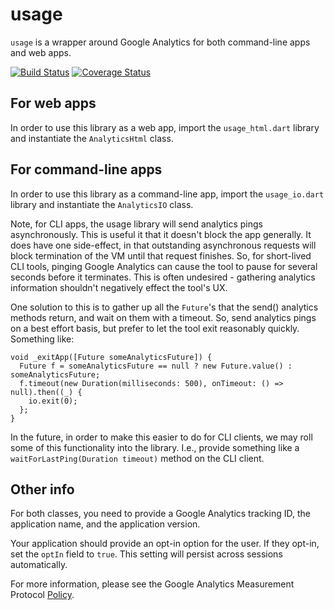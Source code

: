 # usage

`usage` is a wrapper around Google Analytics for both command-line apps and web
apps.

[![Build Status](https://travis-ci.org/dart-lang/usage.svg)](https://travis-ci.org/dart-lang/usage)
[![Coverage Status](https://img.shields.io/coveralls/dart-lang/usage.svg)](https://coveralls.io/r/dart-lang/usage)

## For web apps

In order to use this library as a web app, import the `usage_html.dart` library
and instantiate the `AnalyticsHtml` class.

## For command-line apps

In order to use this library as a command-line app, import the `usage_io.dart`
library and instantiate the `AnalyticsIO` class.

Note, for CLI apps, the usage library will send analytics pings asynchronously.
This is useful it that it doesn't block the app generally. It does have one
side-effect, in that outstanding asynchronous requests will block termination
of the VM until that request finishes. So, for short-lived CLI tools, pinging
Google Analytics can cause the tool to pause for several seconds before it
terminates. This is often undesired - gathering analytics information shouldn't
negatively effect the tool's UX.

One solution to this is to gather up all the `Future`'s that the send()
analytics methods return, and wait on them with a timeout. So, send analytics
pings on a best effort basis, but prefer to let the tool exit reasonably
quickly. Something like:

```
void _exitApp([Future someAnalyticsFuture]) {
  Future f = someAnalyticsFuture == null ? new Future.value() : someAnalyticsFuture;
  f.timeout(new Duration(milliseconds: 500), onTimeout: () => null).then((_) {
    io.exit(0);
  };
}
```

In the future, in order to make this easier to do for CLI clients, we may roll
some of this functionality into the library. I.e., provide something like a
`waitForLastPing(Duration timeout)` method on the CLI client.

## Other info

For both classes, you need to provide a Google Analytics tracking ID, the
application name, and the application version.

Your application should provide an opt-in option for the user. If they opt-in,
set the `optIn` field to `true`. This setting will persist across sessions
automatically.

For more information, please see the Google Analytics Measurement Protocol
[Policy](https://developers.google.com/analytics/devguides/collection/protocol/policy).
